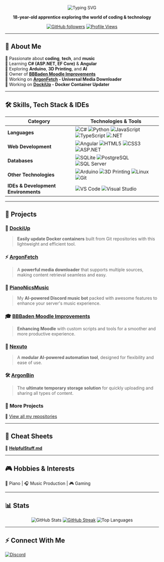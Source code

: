 <div align="center">
  <img src="https://readme-typing-svg.herokuapp.com?font=Sigmar&weight=900&size=35&pause=1000&color=FFFFFF&center=true&vCenter=true&width=435&lines=Hi+There!%F0%9F%91%8B;I'm+PianoNic!" alt="Typing SVG" />
  
  <strong>18-year-old apprentice exploring the world of coding & technology</strong>  
  
  [![GitHub followers](https://img.shields.io/github/followers/PianoNic?style=social)](https://github.com/PianoNic)
  [![Profile Views](https://komarev.com/ghpvc/?username=PianoNic&label=Profile%20views&color=yellowgreen&style=flat)](https://github.com/PianoNic)
</div>

---

## 🚀 **About Me**  
🔹 Passionate about **coding**, **tech**, and **music**  
🔹 Learning **C# (ASP.NET, EF Core)** & **Angular**  
🔹 Exploring **Arduino**, **3D Printing**, and **AI**  
🔹 Owner of **[BBBaden Moodle Improvements](https://github.com/BBBaden-Moodle-userscripts)**  
🔹 Working on **[ArgonFetch](https://github.com/Pianonic/ArgonFetch) - Universal Media Downloader**  
🔹 Working on **[DockiUp](https://github.com/Pianonic/DockiUp) - Docker Container Updater**  

---

## 🛠 **Skills, Tech Stack & IDEs**  
<div align="center">

| Category | Technologies & Tools |
|----------|----------------------|
| **Languages** | ![C#](https://img.shields.io/badge/-C%23-239120?style=flat-square&logo=c-sharp&logoColor=white) ![Python](https://img.shields.io/badge/-Python-3776AB?style=flat-square&logo=python&logoColor=white) ![JavaScript](https://img.shields.io/badge/-JavaScript-F7DF1E?style=flat-square&logo=javascript&logoColor=black) ![TypeScript](https://img.shields.io/badge/-TypeScript-007ACC?style=flat-square&logo=typescript&logoColor=white) ![.NET](https://img.shields.io/badge/-.NET-512BD4?style=flat-square&logo=dotnet&logoColor=white) |
| **Web Development** | ![Angular](https://img.shields.io/badge/-Angular-DD0031?style=flat-square&logo=angular&logoColor=white) ![HTML5](https://img.shields.io/badge/-HTML5-E34F26?style=flat-square&logo=html5&logoColor=white) ![CSS3](https://img.shields.io/badge/-CSS3-1572B6?style=flat-square&logo=css3&logoColor=white) ![ASP.NET](https://img.shields.io/badge/-ASP.NET-512BD4?style=flat-square&logo=dotnet&logoColor=white) |
| **Databases** | ![SQLite](https://img.shields.io/badge/-SQLite-003B57?style=flat-square&logo=sqlite&logoColor=white) ![PostgreSQL](https://img.shields.io/badge/-PostgreSQL-336791?style=flat-square&logo=postgresql&logoColor=white) ![SQL Server](https://img.shields.io/badge/-SQL%20Server-CC2927?style=flat-square&logo=microsoft-sql-server&logoColor=white) |
| **Other Technologies** | ![Arduino](https://img.shields.io/badge/-Arduino-00979D?style=flat-square&logo=arduino&logoColor=white) ![3D Printing](https://img.shields.io/badge/-3D%20Printing-orange?style=flat-square) ![Linux](https://img.shields.io/badge/-Linux-FCC624?style=flat-square&logo=linux&logoColor=black) ![Git](https://img.shields.io/badge/-Git-F05032?style=flat-square&logo=git&logoColor=white) |
| **IDEs & Development Environments** | ![VS Code](https://img.shields.io/badge/-VS%20Code-007ACC?style=flat-square&logo=visual-studio-code&logoColor=white) ![Visual Studio](https://img.shields.io/badge/-Visual%20Studio-5C2D91?style=flat-square&logo=visual-studio&logoColor=white) |

</div>

---

## 📌 **Projects**  

### 🐋 [DockiUp](https://github.com/Pianonic/DockiUp)
> **Easily update Docker containers** built from Git repositories with this lightweight and efficient tool.

### ⚡ [ArgonFetch](https://github.com/Pianonic/ArgonFetch)
> A **powerful media downloader** that supports multiple sources, making content retrieval seamless and easy.

### 🎵 [PianoNicsMusic](https://github.com/Pianonic/PianoNicsMusic)
> My **AI-powered Discord music bot** packed with awesome features to enhance your server's music experience.

### 🎓 [BBBaden Moodle Improvements](https://github.com/BBBaden-Moodle-userscripts)
> **Enhancing Moodle** with custom scripts and tools for a smoother and more productive experience.

### 🤖 [Nexuto](https://github.com/Nexuto)
> A **modular AI-powered automation tool**, designed for flexibility and ease of use.

### 🛠 [ArgonBin](https://github.com/ArgonFetch/ArgonBin)
> The **ultimate temporary storage solution** for quickly uploading and sharing all types of content.

### 📂 **More Projects**
🔗 [View all my repositories](https://github.com/Pianonic?tab=repositories)

---

## 📝 **Cheat Sheets**  

🔗 **[HelpfulStuff.md](https://github.com/Pianonic/Pianonic/blob/main/HelpfulStuff.md)**

---

## 🎮 **Hobbies & Interests**  
🎹 Piano | 🎧 Music Production | 🎮 Gaming  

---

## 📊 **Stats**  
<p align="center">
  <img src="https://github-readme-stats.vercel.app/api?username=pianonic&show_icons=true&theme=radical&hide_border=true" alt="GitHub Stats" />
  <a href="https://git.io/streak-stats"><img src="http://github-readme-streak-stats.herokuapp.com?user=pianonic&theme=radical&hide_border=true&date_format=j%20M%5B%20Y%5D" alt="GitHub Streak" /></a>
  <img src="https://github-readme-stats.vercel.app/api/top-langs?username=pianonic&show_icons=true&layout=compact&theme=radical&hide_border=true" alt="Top Languages" />
</p>

---

## ⚡ **Connect With Me**  
[![Discord](https://img.shields.io/badge/Discord-%23616ae8.svg?logo=discord&logoColor=white)](https://discord.com/users/566263212077481984)

